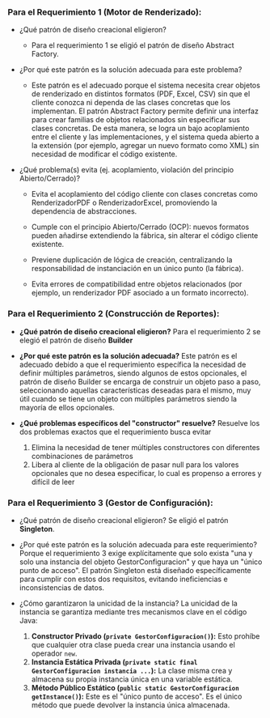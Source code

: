 ### Para el Requerimiento 1 (Motor de Renderizado):
- ¿Qué patrón de diseño creacional eligieron?
  - Para el requerimiento 1 se eligió el patrón de diseño Abstract Factory.

- ¿Por qué este patrón es la solución adecuada para este problema?
  - Este patrón es el adecuado porque el sistema necesita crear objetos de renderizado en distintos formatos (PDF, Excel, CSV) sin que el cliente conozca ni dependa de las clases concretas que los implementan.
  El patrón Abstract Factory permite definir una interfaz para crear familias de objetos relacionados sin especificar sus clases concretas. De esta manera, se logra un bajo acoplamiento entre el cliente y las implementaciones, y el sistema queda abierto a la extensión (por ejemplo, agregar un nuevo formato como XML) sin necesidad de modificar el código existente.

- ¿Qué problema(s) evita (ej. acoplamiento, violación del principio Abierto/Cerrado)?
  - Evita el acoplamiento del código cliente con clases concretas como RenderizadorPDF o RenderizadorExcel, promoviendo la dependencia de abstracciones.

  - Cumple con el principio Abierto/Cerrado (OCP): nuevos formatos pueden añadirse extendiendo la fábrica, sin alterar el código cliente existente.

  - Previene duplicación de lógica de creación, centralizando la responsabilidad de instanciación en un único punto (la fábrica).

  - Evita errores de compatibilidad entre objetos relacionados (por ejemplo, un renderizador PDF asociado a un formato incorrecto).

  
### Para el Requerimiento 2 (Construcción de Reportes):
- **¿Qué patrón de diseño creacional eligieron?**
    Para el requerimiento 2 se elegió el patrón de diseño **Builder**

- **¿Por qué este patrón es la solución adecuada?**
    Este patrón es el adecuado debido a que el requerimiento específica la necesidad de definir múltiples parámetros, siendo algunos de estos opcionales, el patrón de diseño Builder se encarga de construir un objeto paso a paso, seleccionando aquellas características deseadas para el mismo, muy útil cuando se tiene un objeto con múltiples parámetros siendo la mayoría de ellos opcionales.
- **¿Qué problemas específicos del "constructor" resuelve?**
    Resuelve los dos problemas exactos que el requerimiento busca evitar
    1. Elimina la necesidad de tener múltiples constructores con diferentes combinaciones de parámetros
    2. Libera al cliente de la obligación de pasar null para los valores opcionales que no desea especificar, lo cual es propenso a errores y difícil de leer
  

### Para el Requerimiento 3 (Gestor de Configuración):
- ¿Qué patrón de diseño creacional eligieron?
  Se eligió el patrón **Singleton**.

- ¿Por qué este patrón es la solución adecuada para este requerimiento?
  Porque el requerimiento 3 exige explícitamente que solo exista "una y solo una instancia del objeto GestorConfiguracion" y que haya un "único punto de acceso". El patrón Singleton está diseñado específicamente para cumplir con estos dos requisitos, evitando ineficiencias e inconsistencias de datos.

- ¿Cómo garantizaron la unicidad de la instancia? 
  La unicidad de la instancia se garantiza mediante tres mecanismos clave en el código Java:
    1.  **Constructor Privado (`private GestorConfiguracion()`):** Esto prohíbe que cualquier otra clase pueda crear una instancia usando el operador `new`.
    2.  **Instancia Estática Privada (`private static final GestorConfiguracion instancia ...`):** La clase misma crea y almacena su propia instancia única en una variable estática.
    3.  **Método Público Estático (`public static GestorConfiguracion getInstance()`):** Este es el "único punto de acceso". Es el único método que puede devolver la instancia única almacenada.
